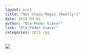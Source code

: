```yaml
---
layout: post
title: "Not Chaos Magic (Really!)"
date: 2015-04-01
author: "Ole Peder Giæver"
link: "Ole Peder Giæver"
categories: 2015 rpg
---
```

![]({{site.url}}/2015images/NotChaosMagicReally.jpg)

